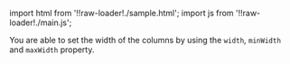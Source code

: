 import html from '!!raw-loader!./sample.html';
import js from '!!raw-loader!./main.js';

You are able to set the width of the columns by using the `width`, `minWidth` and `maxWidth` property.

<Editor html={html} js={js} />
